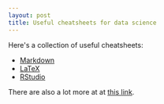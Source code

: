 ```yaml
---
layout: post
title: Useful cheatsheets for data science
---
```


Here's a collection of useful cheatsheets:
- [Markdown](https://github.com/adam-p/markdown-here/wiki/Markdown-Cheatsheet)
- [LaTeX](http://users.dickinson.edu/~richesod/latex/latexcheatsheet.pdf)
- [RStudio](https://www.rstudio.com/resources/cheatsheets/)

There are also a lot more at at [this link](https://github.com/FavioVazquez/ds-cheatsheets#machine-learning).